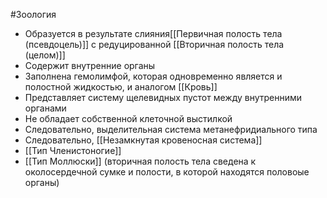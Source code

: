 #Зоология 
- Образуется в результате слияния[[Первичная полость тела (псевдоцель)]] с редуцированной [[Вторичная полость тела (целом)]]
- Содержит внутренние органы
- Заполнена гемолимфой, которая одновременно является и полостной жидкостью, и аналогом [[Кровь]]
- Представляет систему щелевидных пустот между внутренними органами
- Не обладает собственной клеточной выстилкой
- Следовательно, выделительная система метанефридиального типа
- Следовательно, [[Незамкнутая кровеносная система]]
- [[Тип Членистоногие]]
- [[Тип Моллюски]] (вторичная полость тела сведена к околосердечной сумке и полости, в которой находятся половоые органы)